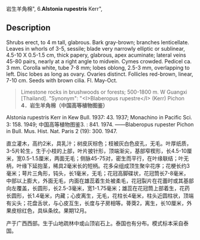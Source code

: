 岩生羊角棉",
6.**Alstonia rupestris** Kerr",

## Description
Shrubs erect, to 4 m tall, glabrous. Bark gray-brown; branches lenticellate. Leaves in whorls of 3-5, sessile; blade very narrowly elliptic or sublinear, 4.5-10 X 0.5-1.5 cm, thick papery, glabrous, apex acuminate; lateral veins 45-80 pairs, nearly at a right angle to midvein. Cymes crowded. Pedicel ca. 3 mm. Corolla white, tube 7-8 mm; lobes oblong, 2.5-3 mm, overlapping to left. Disc lobes as long as ovary. Ovaries distinct. Follicles red-brown, linear, 7-10 cm. Seeds with brown cilia. Fl. May-Oct.

> Limestone rocks in brushwoods or forests; 500-1800 m. W Guangxi [Thailand].
  "Synonym": "&lt;I&gt;Blaberopus rupestre&lt;/I&gt; (Kerr) Pichon
**4．岩生羊角棉（中国高等植物图鉴）**

Alstonia rupestris Kerr in Kew Bull. 1937: 43. 1937; Monachino in Pacific Sci. 3: 158. 1949; 中国高等植物图鉴3. : 841. 1974. ——Blaberopus rupester Pichon in Bull. Mus. Hist. Nat. Paris 2 (19): 300. 1947.

直立灌木，高约2米，具乳汁；树皮灰棕色；枝被灰白色皮孔，无毛。叶厚纸质， 3-5片轮生，生于小枝的上部，叶片披针形，顶端渐尖，基部窄楔形，长4.5-10厘米，宽0.5-1.5厘米，两面无毛；侧脉45-75对，密生而平行，在叶缘联结；叶无柄，叶缘下延抱茎，稀具2毫米长的短柄。花多朵组成顶生聚伞花序；花梗长约3毫米；萼片三角形，钝头，长1毫米，无毛；花冠高脚碟状，花冠筒长7-8毫米，中部以上膨大，外面无毛，内面在雄蕊着生处被柔毛，花冠裂片在花蕾时或其基部向左覆盖，长圆形，长2.5-3毫米，宽1-1.75毫米；雄蕊在花冠筒上部着生，花药长圆形，长1.4毫米，内藏；心皮离生，无毛，花柱长4毫米，柱头近圆柱状，顶端有尖头；花盘舌状，与心皮互生，长度与子房相等。蓇葖2，离生，长10厘米，外果皮棕红色，具纵条纹。果期12月。

产于广西西部。生于山地疏林中或山顶岩石上。泰国也有分布。模式标本采自泰国。

